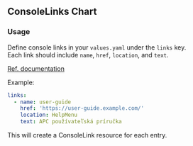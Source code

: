 ## ConsoleLinks Chart

### Usage

Define console links in your `values.yaml` under the `links` key.  
Each link should include `name`, `href`, `location`, and `text`.

[Ref. documentation](https://docs.redhat.com/en/documentation/openshift_container_platform/4.19/html/console_apis/consolelink-console-openshift-io-v1#spec-3)


Example:

```yaml
links:
  - name: user-guide
    href: 'https://user-guide.example.com/'
    location: HelpMenu
    text: APC používateľská príručka
```

This will create a ConsoleLink resource for each entry.
